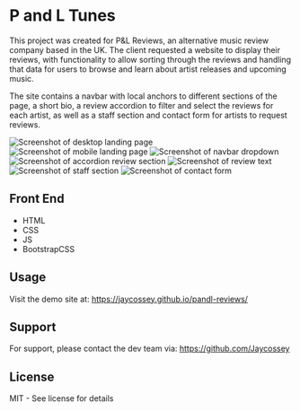 # P and L Tunes

This project was created for P&L Reviews, an alternative music review company based in the UK. The client requested a website to display their reviews, with functionality to allow sorting through the reviews and handling that data for users to browse and learn about artist releases and upcoming music. 

The site contains a navbar with local anchors to different sections of the page, a short bio, a review accordion to filter and select the reviews for each artist, as well as a staff section and contact form for artists to request reviews. 

![Screenshot of desktop landing page](./assets/images/screenshots/landing-page-desktop.PNG)
![Screenshot of mobile landing page](./assets/images/screenshots/landing-page-mobile.PNG)
![Screenshot of navbar dropdown](./assets/images/screenshots/navbar-mobile-drop.PNG)
![Screenshot of accordion review section](./assets/images/screenshots/mobile-review-dropdown.PNG)
![Screenshot of review text](./assets/images/screenshots/review-text.PNG)
![Screenshot of staff section](./assets/images/screenshots/staff-section.PNG)
![Screenshot of contact form](./assets/images/screenshots/contact-form.PNG)

## Front End

- HTML
- CSS
- JS
- BootstrapCSS

## Usage

Visit the demo site at: https://jaycossey.github.io/pandl-reviews/

## Support

For support, please contact the dev team via: https://github.com/Jaycossey

## License

MIT - See license for details
